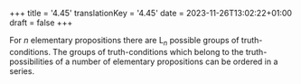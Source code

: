 +++
title = '4.45'
translationKey = '4.45'
date = 2023-11-26T13:02:22+01:00
draft = false
+++

For <span class="mathmode"><var>n</var></span> elementary propositions there are <span class="mathmode"><span class="mathrm">L</span><sub><var>n</var></sub></span> possible groups of truth-conditions.
The groups of truth-conditions which belong to the truth-possibilities of a number of elementary propositions can be ordered in a series.
